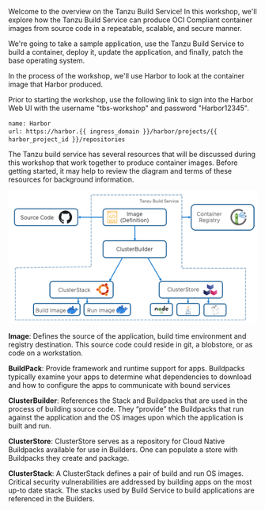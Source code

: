 Welcome to the overview on the Tanzu Build Service! In this workshop, we'll explore how the Tanzu Build Service can produce OCI Compliant container images from source code in a repeatable, scalable, and secure manner.  

We're going to take a sample application, use the Tanzu Build Service to build a container, deploy it, update the application, and finally, patch the base operating system.

In the process of the workshop, we'll use Harbor to look at the container image that Harbor produced.  

Prior to starting the workshop, use the following link to sign into the Harbor Web UI with the username "tbs-workshop" and password "Harbor12345".

```dashboard:create-dashboard
name: Harbor
url: https://harbor.{{ ingress_domain }}/harbor/projects/{{ harbor_project_id }}/repositories
```

The Tanzu build service has several resources that will be discussed during this workshop that work together to produce container images.  Before getting started, it may help to review the diagram and terms of these resources for background information.

![TBS Resources](exercises/images/tbs-resources.png)

**Image**: Defines the source of the application, build time environment and registry destination. This source code could reside in git, a blobstore, or as code on a workstation.

**BuildPack**: Provide framework and runtime support for apps. Buildpacks typically examine your apps to determine what dependencies to download and how to configure the apps to communicate with bound services

**ClusterBuilder**: References the Stack and Buildpacks that are used in the process of building source code. They “provide” the Buildpacks that run against the application and the OS images upon which the application is built and run.

**ClusterStore**: ClusterStore serves as a repository for Cloud Native Buildpacks available for use in Builders. One can populate a store with Buildpacks they create and package.

**ClusterStack**: A ClusterStack defines a pair of build and run OS images. Critical security vulnerabilities are addressed by building apps on the most up-to date stack. The stacks used by Build Service to build applications are referenced in the Builders.
